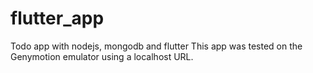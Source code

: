 # flutter_app
Todo app with nodejs, mongodb and flutter
This app was tested on the Genymotion emulator using a localhost URL.


